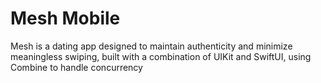 # Mesh Mobile
Mesh is a dating app designed to maintain authenticity and minimize meaningless swiping, built with a combination of UIKit and SwiftUI, using Combine to handle concurrency


